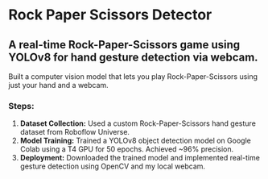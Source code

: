 # Rock Paper Scissors Detector
## A real-time Rock-Paper-Scissors game using YOLOv8 for hand gesture detection via webcam.

Built a computer vision model that lets you play Rock-Paper-Scissors using just your hand and a webcam.

### Steps:

1. **Dataset Collection:** Used a custom Rock-Paper-Scissors hand gesture dataset from Roboflow Universe.
2. **Model Training:** Trained a YOLOv8 object detection model on Google Colab using a T4 GPU for 50 epochs. Achieved ~96% precision.
3. **Deployment:** Downloaded the trained model and implemented real-time gesture detection using OpenCV and my local webcam.
